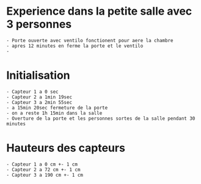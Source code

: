 # Experience dans la petite salle avec 3 personnes
	- Porte ouverte avec ventilo fonctionent pour aere la chambre 
	- apres 12 minutes en ferme la porte et le ventilo
	- 

# Initialisation
	- Capteur 1 a 0 sec
	- Capteur 2 a 1min 19sec
	- Capteur 3 a 2min 55sec
	- a 15min 20sec fermeture de la porte 
	- on a reste 1h 15min dans la salle
	- Overture de la porte et les personnes sortes de la salle pendant 30 minutes

# Hauteurs des capteurs 
	- Capteur 1 a 0 cm +- 1 cm
	- Capteur 2 a 72 cm +- 1 cm
	- Capteur 3 a 190 cm +- 1 cm